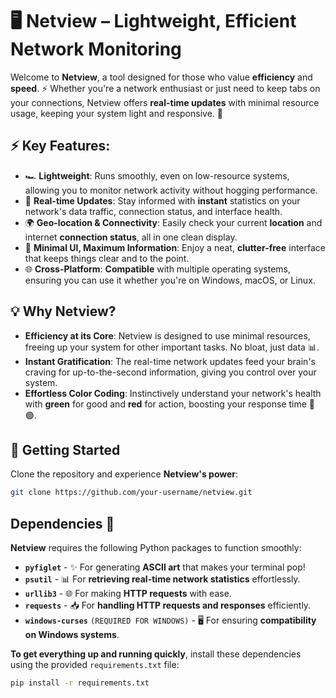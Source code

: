 # 🖥️ **Netview** – Lightweight, Efficient Network Monitoring

Welcome to **Netview**, a tool designed for those who value **efficiency** and **speed**. ⚡ Whether you're a network enthusiast or just need to keep tabs on your connections, Netview offers **real-time updates** with minimal resource usage, keeping your system light and responsive. 🚀

## ⚡ **Key Features**:

- 🏎️ **Lightweight**: Runs smoothly, even on low-resource systems, allowing you to monitor network activity without hogging performance.
- 📡 **Real-time Updates**: Stay informed with **instant** statistics on your network's data traffic, connection status, and interface health.
- 🌍 **Geo-location & Connectivity**: Easily check your current **location** and internet **connection status**, all in one clean display.
- 🎨 **Minimal UI, Maximum Information**: Enjoy a neat, **clutter-free** interface that keeps things clear and to the point.
- 🌐 **Cross-Platform**: **Compatible** with multiple operating systems, ensuring you can use it whether you're on Windows, macOS, or Linux.


## 💡 **Why Netview?**
- **Efficiency at its Core**: Netview is designed to use minimal resources, freeing up your system for other important tasks. No bloat, just data 📊.
- **Instant Gratification**: The real-time network updates feed your brain's craving for up-to-the-second information, giving you control over your system.
- **Effortless Color Coding**: Instinctively understand your network's health with **green** for good and **red** for action, boosting your response time 🔴🟢.

## 🚀 **Getting Started**
Clone the repository and experience **Netview's power**:

```bash
git clone https://github.com/your-username/netview.git
```

## Dependencies 🚀

**Netview** requires the following Python packages to function smoothly:

- **`pyfiglet`** - ✨ For generating **ASCII art** that makes your terminal pop!
- **`psutil`** - 📊 For **retrieving real-time network statistics** effortlessly.
- **`urllib3`** - 🌐 For making **HTTP requests** with ease.
- **`requests`** - 📥 For **handling HTTP requests and responses** efficiently.
- **`windows-curses`** `(REQUIRED FOR WINDOWS)` - 🖥️ For ensuring **compatibility on Windows systems**.

**To get everything up and running quickly**, install these dependencies using the provided `requirements.txt` file:

```bash
pip install -r requirements.txt
```
